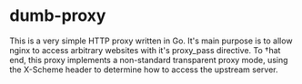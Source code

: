 # dumb-proxy
This is a very simple HTTP proxy written in Go.
It's main purpose is to allow nginx to access arbitrary websites with it's proxy_pass directive.
To †hat end, this proxy implements a non-standard transparent proxy mode, using the X-Scheme header to determine how to access the upstream server.
